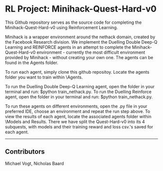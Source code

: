# RL Project: Minihack-Quest-Hard-v0
 This Github repository serves as the source code for completing the Minihack-Quest-Hard-v0 using Reinforcement Learning.
 
 Minihack is a wrapper environment around the nethack domain, created by the Facebook Research division. We implement the Duelling Double Deep-Q Learning and REINFORCE agents in an attempt to complete the Minihack-Quest-Hard-v0 environment - currently the most difficult environment provided by Minihack - without creating your own one. The agents can be found in the Agents folder.
 
 To run each agent, simply clone this github repositoy. Locate the agents folder you want to train within \Agents. 
 
 To run the Duelling Double Deep-Q Learning agent, open the folder in your terminal and run: $python train_nethack.py.
 To run the Duelling Reinforce agent, open the folder in your terminal and run: $python train_nethack.py.
 
 To run these agents on different environments, open the .py file in your preferred IDE, choose an environment and repeat the run step above.
 To view the results of each agent, locate the associated agents folder within \Models and Results. There we have split the Quest-Hard-v0 into its 4 subquests, with models and their training reward and loss csv.'s saved for each agent.
 
 ---
 
 ## Contributors
 
 Michael Vogt,
 Nicholas Baard
